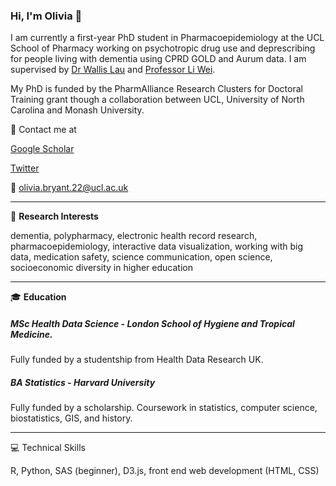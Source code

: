 ### Hi, I'm Olivia 👋

I am currently a first-year PhD student in Pharmacoepidemiology at the UCL School of Pharmacy working on psychotropic drug use and deprescribing for people living with dementia using CPRD GOLD and Aurum data. I am supervised by [Dr Wallis Lau](https://www.ucl.ac.uk/pharmacy/people/dr-wallis-lau) and [Professor Li Wei](https://www.ucl.ac.uk/pharmacy/people/prof-li-wei).

My PhD is funded by the PharmAlliance Research Clusters for Doctoral Training grant though a collaboration between UCL, University of North Carolina and Monash University.

:postbox: Contact me at

[Google Scholar](https://scholar.google.com/citations?hl=en&user=eYrd9v0AAAAJ)

[Twitter](https://twitter.com/oliviakbryant)

:email: olivia.bryant.22@ucl.ac.uk

---

:telescope: **Research Interests**

dementia, polypharmacy, electronic health record research, pharmacoepidemiology, interactive data visualization, working with big data, medication safety, science communication, open science, socioeconomic diversity in higher education

---

🎓 **Education**

##### MSc Health Data Science - London School of Hygiene and Tropical Medicine. 
Fully funded by a studentship from Health Data Research UK.

##### BA Statistics - Harvard University
Fully funded by a scholarship. Coursework in statistics, computer science, biostatistics, GIS, and history.

---
:computer: Technical Skills

R, Python, SAS (beginner), D3.js, front end web development (HTML, CSS)

